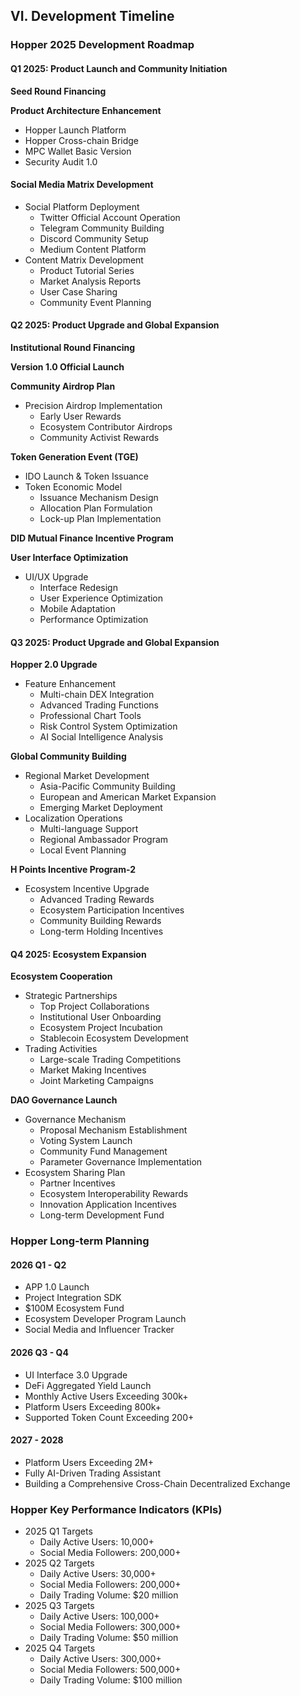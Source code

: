 ## **VI. Development Timeline**

### **Hopper 2025 Development Roadmap**

#### **Q1 2025: Product Launch and Community Initiation**

**Seed Round Financing**

**Product Architecture Enhancement**

* Hopper Launch Platform  
* Hopper Cross-chain Bridge  
* MPC Wallet Basic Version  
* Security Audit 1.0

#### **Social Media Matrix Development**

* Social Platform Deployment  
  * Twitter Official Account Operation  
  * Telegram Community Building  
  * Discord Community Setup  
  * Medium Content Platform  
* Content Matrix Development  
  * Product Tutorial Series  
  * Market Analysis Reports  
  * User Case Sharing  
  * Community Event Planning

#### **Q2 2025: Product Upgrade and Global Expansion**

**Institutional Round Financing**

**Version 1.0 Official Launch**

**Community Airdrop Plan**

* Precision Airdrop Implementation  
  * Early User Rewards  
  * Ecosystem Contributor Airdrops  
  * Community Activist Rewards

**Token Generation Event (TGE)**

* IDO Launch & Token Issuance  
* Token Economic Model  
  * Issuance Mechanism Design  
  * Allocation Plan Formulation  
  * Lock-up Plan Implementation

**DID Mutual Finance Incentive Program**

**User Interface Optimization**

* UI/UX Upgrade  
  * Interface Redesign  
  * User Experience Optimization  
  * Mobile Adaptation  
  * Performance Optimization

#### **Q3 2025: Product Upgrade and Global Expansion**

**Hopper 2.0 Upgrade**

* Feature Enhancement  
  * Multi-chain DEX Integration  
  * Advanced Trading Functions  
  * Professional Chart Tools  
  * Risk Control System Optimization  
  * AI Social Intelligence Analysis

**Global Community Building**

* Regional Market Development  
  * Asia-Pacific Community Building  
  * European and American Market Expansion  
  * Emerging Market Deployment  
* Localization Operations  
  * Multi-language Support  
  * Regional Ambassador Program  
  * Local Event Planning

**H Points Incentive Program-2**

* Ecosystem Incentive Upgrade  
  * Advanced Trading Rewards  
  * Ecosystem Participation Incentives  
  * Community Building Rewards  
  * Long-term Holding Incentives

#### **Q4 2025: Ecosystem Expansion**

**Ecosystem Cooperation**

* Strategic Partnerships  
  * Top Project Collaborations  
  * Institutional User Onboarding  
  * Ecosystem Project Incubation  
  * Stablecoin Ecosystem Development  
* Trading Activities  
  * Large-scale Trading Competitions  
  * Market Making Incentives  
  * Joint Marketing Campaigns

**DAO Governance Launch**

* Governance Mechanism  
  * Proposal Mechanism Establishment  
  * Voting System Launch  
  * Community Fund Management  
  * Parameter Governance Implementation  
* Ecosystem Sharing Plan  
  * Partner Incentives  
  * Ecosystem Interoperability Rewards  
  * Innovation Application Incentives  
  * Long-term Development Fund

### **Hopper Long-term Planning**

#### **2026 Q1 - Q2**

* APP 1.0 Launch  
* Project Integration SDK  
* $100M Ecosystem Fund  
* Ecosystem Developer Program Launch  
* Social Media and Influencer Tracker

#### **2026 Q3 - Q4**

* UI Interface 3.0 Upgrade  
* DeFi Aggregated Yield Launch  
* Monthly Active Users Exceeding 300k+  
* Platform Users Exceeding 800k+  
* Supported Token Count Exceeding 200+

#### **2027 - 2028**

* Platform Users Exceeding 2M+  
* Fully AI-Driven Trading Assistant  
* Building a Comprehensive Cross-Chain Decentralized Exchange

### **Hopper Key Performance Indicators (KPIs)**

* 2025 Q1 Targets  
  * Daily Active Users: 10,000+  
  * Social Media Followers: 200,000+  
* 2025 Q2 Targets  
  * Daily Active Users: 30,000+  
  * Social Media Followers: 200,000+  
  * Daily Trading Volume: $20 million  
* 2025 Q3 Targets  
  * Daily Active Users: 100,000+  
  * Social Media Followers: 300,000+  
  * Daily Trading Volume: $50 million  
* 2025 Q4 Targets  
  * Daily Active Users: 300,000+  
  * Social Media Followers: 500,000+  
  * Daily Trading Volume: $100 million
